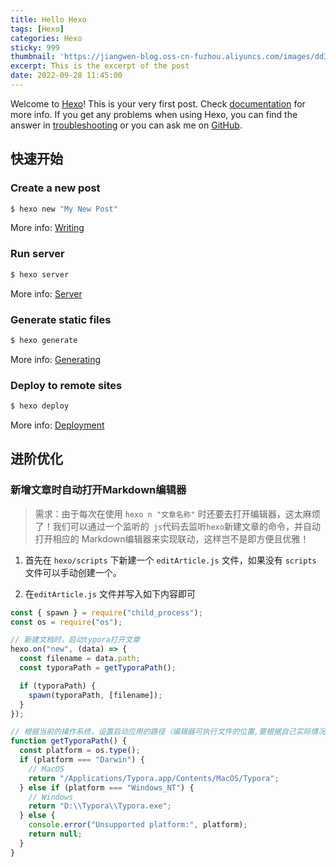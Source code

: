 ```yaml
---
title: Hello Hexo
tags: [Hexo]
categories: Hexo
sticky: 999
thumbnail: 'https://jiangwen-blog.oss-cn-fuzhou.aliyuncs.com/images/dd3e880811ebb6e017c2d2eca2.webp'
excerpt: This is the excerpt of the post
date: 2022-09-28 11:45:00
---
```

Welcome to [Hexo](https://hexo.io/)! This is your very first post. Check [documentation](https://hexo.io/docs/) for more info. If you get any problems when using Hexo, you can find the answer in [troubleshooting](https://hexo.io/docs/troubleshooting.html) or you can ask me on [GitHub](https://github.com/hexojs/hexo/issues).

## 快速开始

### Create a new post

``` bash
$ hexo new "My New Post"
```

More info: [Writing](https://hexo.io/docs/writing.html)

### Run server

``` bash
$ hexo server
```

More info: [Server](https://hexo.io/docs/server.html)

### Generate static files

``` bash
$ hexo generate
```

More info: [Generating](https://hexo.io/docs/generating.html)

### Deploy to remote sites

``` bash
$ hexo deploy
```

More info: [Deployment](https://hexo.io/docs/one-command-deployment.html)


## 进阶优化

### 新增文章时自动打开Markdown编辑器

> 需求：由于每次在使用 `hexo n "文章名称"` 时还要去打开编辑器，这太麻烦了！我们可以通过一个监听的` js`代码去监听`hexo`新建文章的命令，并自动打开相应的 Markdown编辑器来实现联动，这样岂不是即方便且优雅！

1. 首先在 `hexo/scripts` 下新建一个 `editArticle.js` 文件，如果没有 `scripts` 文件可以手动创建一个。

2. 在`editArticle.js` 文件并写入如下内容即可

  ```js
  const { spawn } = require("child_process");
  const os = require("os");
  
  // 新建文档时，启动typora打开文章
  hexo.on("new", (data) => {
    const filename = data.path;
    const typoraPath = getTyporaPath();
  
    if (typoraPath) {
      spawn(typoraPath, [filename]);
    }
  });
  
  // 根据当前的操作系统，设置启动应用的路径（编辑器可执行文件的位置,要根据自己实际情况更改）
  function getTyporaPath() {
    const platform = os.type();
    if (platform === "Darwin") {
      // MacOS
      return "/Applications/Typora.app/Contents/MacOS/Typora";
    } else if (platform === "Windows_NT") {
      // Windows
      return "D:\\Typora\\Typora.exe";
    } else {
      console.error("Unsupported platform:", platform);
      return null;
    }
  }
  
  ```
